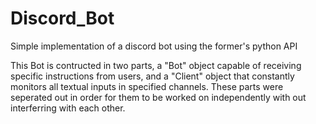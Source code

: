 # Discord_Bot
Simple implementation of a discord bot using the former's python API 

This Bot is contructed in two parts, a "Bot" object capable of receiving specific instructions from users, and a "Client" object that constantly monitors all textual inputs in specified channels. These parts were seperated out in order for them to be worked on independently with out interferring with each other.
